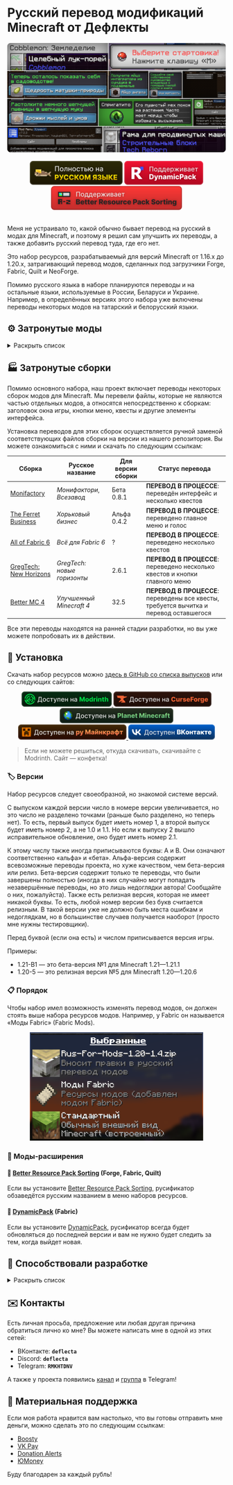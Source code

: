 # Русский перевод модификаций Minecraft от Дефлекты

<div align="center">
    <img title="В будущем заменю эту картинку" src="Ассеты/preview2.png">
    <br>
    <br>
    <img title="Никак не связано с «Фаргус Мультимедия». Это просто добрая отсылка. Я работаю над переводами один с 2020 года, лишь изредка получая помощь от народа (хотелось бы, конечно, больше вклада от Интернета, но имеем, что имеем)." src="Ассеты/fargus_cozy_vector.svg" height="55">
    <a href="https://modrinth.com/mod/dynamicpack"><img title="Хороший мод, хороший разработчик ❤️" src="Ассеты/dynamicpack_cozy_vector.svg" height="55"></a>
    <a href="https://modrinth.com/mod/better-resource-pack-sorting"><img title="Очень удобный мод" src="Ассеты/brps_cozy_vector.svg" height="55"></a>
    <br>
    <br>
    <!--<a href="https://github.com/RushanM/Minecraft-Mods-Russian-Translation/wiki/%D0%9F%D0%BE%D0%BC%D0%BE%D1%89%D1%8C-%D1%81-%D0%BF%D0%B5%D1%80%D0%B5%D0%B2%D0%BE%D0%B4%D0%BE%D0%BC">
        <img height="38" src="Ассеты/translate.svg">
    </a>-->
</div>

Меня не устраивало то, какой обычно бывает перевод на русский в модах для Minecraft, и поэтому я решил сам улучшить их переводы, а также добавить русский перевод туда, где его нет.

Это набор ресурсов, разрабатываемый для версий Minecraft от 1.16.x до 1.20.x, затрагивающий перевод модов, сделанных под загрузчики Forge, Fabric, Quilt и NeoForge.

Помимо русского языка в наборе планируются переводы и на остальные языки, используемые в России, Беларуси и Украине. Например, в определённых версиях этого набора уже включены переводы некоторых модов на татарский и белорусский языки.

## ⚙️ Затронутые моды

<details>
<summary>Раскрыть список</summary>
<br>

* `1.7—1.21` — версии игры
* ⬛ — мода нет на эту версию
* 🟥 — полного перевода пока нет, но возможно есть частичный
* ✅ — перевод готов

| Мод | [1.7](https://docs.google.com/spreadsheets/d/1RvozWJU5MYusAiJiMfODWA1t-bj2jhIj0FZCY5UU28k/edit?usp=sharing) | [1.12](https://docs.google.com/spreadsheets/d/1RvozWJU5MYusAiJiMfODWA1t-bj2jhIj0FZCY5UU28k/edit?usp=sharing) | [1.16]( https://docs.google.com/spreadsheets/d/1RvozWJU5MYusAiJiMfODWA1t-bj2jhIj0FZCY5UU28k/edit?usp=sharing) | [1.17]( https://docs.google.com/spreadsheets/d/1RvozWJU5MYusAiJiMfODWA1t-bj2jhIj0FZCY5UU28k/edit?usp=sharing) | [1.18](/1.18/assets/README.md) | [1.19]( https://docs.google.com/spreadsheets/d/1RvozWJU5MYusAiJiMfODWA1t-bj2jhIj0FZCY5UU28k/edit?usp=sharing) | [1.20]( https://docs.google.com/spreadsheets/d/1RvozWJU5MYusAiJiMfODWA1t-bj2jhIj0FZCY5UU28k/edit?usp=sharing) | [1.21]( https://docs.google.com/spreadsheets/d/1RvozWJU5MYusAiJiMfODWA1t-bj2jhIj0FZCY5UU28k/edit?usp=sharing) |
| --- | --- | --- | --- | --- | --- | --- | --- | --- |
| [[ETF] Entity Texture Features](https://modrinth.com/mod/entitytexturefeatures) | ⬛ | ⬛ | 🟥 | 🟥 | 🟥 | 🟥 | 🟥 | 🟥 |
| [[TFB] Anthro Origins](https://modrinth.com/mod/tfb_anthro_origins) | ⬛ | ⬛ | 🟥 | 🟥 | 🟥 | 🟥 | ⬛ | ⬛ |
| [A Few More Plushies](https://modrinth.com/mod/afmp) | ⬛ | ⬛ | ⬛ | ⬛ | ⬛ | 🟥 | ✅ Рус. | ⬛ |
| [Absent by Design](https://modrinth.com/mod/absent-by-design) | ⬛ | 🟥 | 🟥 | 🟥 | 🟥 | 🟥 | ✅ Рус. | ⬛ |
| [Accessories](https://modrinth.com/mod/accessories) | 🟥 | 🟥 | 🟥 | 🟥 | 🟥 | 🟥 | 🟥 | ✅ Рус. |
| [Actually Useful Smithing Table](https://modrinth.com/mod/actually-useful-smithing-table) | 🟥 | 🟥 | ✅ Рус. | ✅ Рус. | ✅ Рус. | ✅ Рус. | 🟥 | 🟥 |
| [Additional Additions](https://modrinth.com/mod/addadd) | ⬛ | ⬛ | ⬛ | 🟥 | ✅ Рус.<br>✅ Тат. | ✅ Рус.<br>✅ Тат. | ✅ Рус. | 🟥 |
| [Adorn](https://modrinth.com/mod/adorn) | ⬛ | 🟥 | 🟥 | 🟥 | 🟥 | 🟥 | 🟥 | 🟥 |
| [Advancement Frames](https://modrinth.com/mod/advancement-frames) | 🟥 | 🟥 | ✅ Рус. | 🟥 | ✅ Рус. | ✅ Рус. | ✅ Рус. | 🟥 |
| [Adventure Backpack](https://www.curseforge.com/minecraft/mc-mods/adventure-backpack) | ✅ Рус. | 🟥 | 🟥 | 🟥 | 🟥 | 🟥 | 🟥 | 🟥 |
| [Aerlune RPG](https://www.curseforge.com/minecraft/mc-mods/aerlune-rpg) | 🟥 | 🟥 | 🟥 | 🟥 | 🟥 | 🟥 | 🟥 | 🟥 |
| [AgriCraft](https://modrinth.com/mod/agricraft) | 🟥 | 🟥 | 🟥 | 🟥 | 🟥 | 🟥 | 🟥 | 🟥 |
| [AIOT Botania](https://www.curseforge.com/minecraft/mc-mods/aiot-botania)| ⬛ | ✅ Рус. | ✅ Рус. | ⬛ | ✅ Рус. | ✅ Рус. | ✅ Рус. | ⬛ |
| [Alex's Caves Delight](https://modrinth.com/mod/alexs-caves-delight) | 🟥 | 🟥 | 🟥 | 🟥 | 🟥 | 🟥 | ✅ Рус. | 🟥 |
| [Alex's Caves](https://modrinth.com/mod/alexs-caves) | ⬛ | 🟥 | ⬛ | ⬛ | ⬛ | ⬛ | 🟥 | ⬛ |
| [Alex's Delight](https://www.curseforge.com/minecraft/mc-mods/alexs-delight) | 🟥 | 🟥 | ✅ Рус. | 🟥 | ✅ Рус. | ✅ Рус. | ✅ Рус. | 🟥 |
| [Alex's Delights](https://www.curseforge.com/minecraft/mc-mods/alexs-delights) | 🟥 | 🟥 | ✅ Рус. | ✅ Рус. | ✅ Рус. | 🟥 | 🟥 | 🟥 |
| [Alex's Mobs](https://modrinth.com/mod/alexs-mobs) | ⬛ | 🟥 | 🟥 | 🟥 | 🟥 | 🟥 | 🟥 | ⬛ |
| [All the Fan Made Discs](https://modrinth.com/mod/all-the-fan-made-discs) | ⬛ | 🟥 | ⬛ | 🟥 | 🟥 | 🟥 | ✅ Рус. | ⬛ |
| [All the Ores](https://www.curseforge.com/minecraft/mc-mods/ato) | ⬛ | ⬛ | 🟥 | 🟥 | 🟥 | 🟥 | 🟥 | ✅ Рус. |
| [Ancient Warfare 2](https://www.curseforge.com/minecraft/mc-mods/ancient-warfare-2) | 🟥 | 🟥 | 🟥 | 🟥 | 🟥 | 🟥 | 🟥 | 🟥 |
| [Ancient Warfare Legacy](https://www.curseforge.com/minecraft/mc-mods/ancient-warfare-legacy) | 🟥 | 🟥 | ✅ Рус. | 🟥 | 🟥 | 🟥 | 🟥 | 🟥 |
| [Animatica](https://modrinth.com/mod/animatica) | ⬛ | 🟥 | ⬛ | 🟥 | 🟥 | 🟥 | ✅ Рус. | 🟥 |
| [AnimaticaReforged](https://modrinth.com/mod/animaticareforged) | ⬛ | 🟥 | 🟥 | ⬛ | 🟥 | 🟥 | 🟥 | ⬛ |
| [AppleSkin](https://modrinth.com/mod/appleskin) | ⬛ | 🟥 | ✅ Рус.<br>✅ Бел. | ✅ Рус.<br>✅ Бел. | ✅ Рус.<br>✅ Бел. | ✅ Рус.<br>✅ Бел. | ✅ Рус.<br>✅ Бел. | 🟥 |
| [Applied Energistics 2 Wireless Terminals](https://modrinth.com/mod/applied-energistics-2-wireless-terminals) | 🟥 | 🟥 | 🟥 | 🟥 | 🟥 | 🟥 | 🟥 | ✅ Рус. |
| [Applied Energistics 2](https://modrinth.com/mod/ae2) | 🟥 | 🟥 | 🟥 | ✅ Рус. | 🟥 | 🟥 | 🟥 | 🟥 |
| [Applied Mekanistics](https://www.curseforge.com/minecraft/mc-mods/applied-mekanistics) | ⬛ | ⬛ | ⬛ | ⬛ | 🟥 | 🟥 | 🟥 | 🟥 |
| [Aqua Creepers!](https://www.curseforge.com/minecraft/mc-mods/aqua-creepers) | ✅ Рус. | ✅ Рус. | ⬛ | ⬛ | ✅ Рус. | ⬛ | ✅ Рус. | ⬛ |
| [ArmorStatusHUD](https://www.curseforge.com/minecraft/mc-mods/armorstatushud) | ✅ Рус. | 🟥 | ⬛ | ⬛ | ⬛ | ⬛ | ⬛ | ⬛ |
| [Aroma1997Core](https://www.curseforge.com/minecraft/mc-mods/aroma1997core) | ✅ Рус. | ✅ Рус. | 🟥 | 🟥 | 🟥 | 🟥 | 🟥 | 🟥 |
| [AromaBackup](https://www.curseforge.com/minecraft/mc-mods/aromabackup) | ✅ Рус. | 🟥 | 🟥 | 🟥 | 🟥 | 🟥 | 🟥 | 🟥 |
| [Ars Nouveau](https://modrinth.com/mod/ars-nouveau) | ⬛ | 🟥 | ⬛ | ⬛ | 🟥 | 🟥 | 🟥 | ⬛ |
| [Artifacts](https://modrinth.com/mod/artifacts) | ⬛ | 🟥 | ⬛ | ⬛ | ⬛ | 🟥 | 🟥 | ⬛ |
| [Auto Workstations](https://modrinth.com/mod/auto-workstations) | ⬛ | 🟥 | ⬛ | ⬛ | 🟥 | 🟥 | 🟥 | 🟥 |
| [Automatic Tool Swap](https://www.curseforge.com/minecraft/mc-mods/automatic-tool-swap) | ⬛ | 🟥 | 🟥 | ✅ Рус. | 🟥 | 🟥 | 🟥 | 🟥 |
| [Back Up Beds](https://modrinth.com/mod/back-up-beds) | ⬛ | 🟥 | ⬛ | ⬛ | ⬛ | ⬛ | ✅ Рус. | ⬛
| [Backported Wolves](https://modrinth.com/mod/backported-wolves) | ⬛ | 🟥 | ⬛ | ⬛ | 🟥 | 🟥 | 🟥 | ⬛
| [Bad Wither No Cookie - Reloaded](https://modrinth.com/mod/bad-wither-no-cookie) | ⬛ | 🟥 | 🟥 | 🟥 | 🟥 | 🟥 | ✅ Рус. | ⬛
| [Bartering Station](https://modrinth.com/mod/bartering-station) | 🟥 | 🟥 | 🟥 | 🟥 | 🟥 | ✅ Рус. | ✅ Рус. | ✅ Рус. |
| [Baubles 2](https://modrinth.com/mod/baubles-2) | ⬛ | 🟥 | ⬛ | ⬛ | ⬛ | ⬛ | ⬛ | ✅ Рус. |
| [Better Biome Blend](https://modrinth.com/mod/better-biome-blend) | ⬛ | 🟥 | 🟥 | ✅ Рус. | 🟥 | 🟥 | ⬛ | ⬛
| [Better Dungeons](https://www.curseforge.com/minecraft/mc-mods/better-dungeons) | 🟥 | ⬛ | ⬛ | ⬛ | ⬛ | ⬛ | ⬛ | ⬛ |
| [Better Loading Screen GTNH](https://github.com/GTNewHorizons/BetterLoadingScreen) | ✅ Рус. | 🟥 | 🟥 | 🟥 | 🟥 | 🟥 | 🟥 | 🟥 |
| [Better Mods Button](https://www.curseforge.com/minecraft/mc-mods/better-mods-button) | ⬛ | 🟥 | 🟥 | ✅ Рус. | 🟥 | 🟥 | 🟥 | 🟥
| [BetterEnd](https://modrinth.com/mod/betterend) | ⬛ | ⬛ | ⬛ | ⬛ | ⬛ | 🟥 | 🟥 | 🟥 |
| [Bocchium](https://www.curseforge.com/minecraft/mc-mods/bocchium) | ⬛ | 🟥 | 🟥 | ⬛ | 🟥 | 🟥 | ✅ Рус. | ⬛ |
| [Bookshelf](https://modrinth.com/mod/bookshelf-lib) | 🟥 | 🟥 | ✅ Рус. | 🟥 | 🟥 | 🟥 | 🟥 | ⬛ |
| [Botania](https://modrinth.com/mod/botania) | 🟥 | 🟥 | 🟥 | 🟥 | ⬛ | 🟥 | 🟥 | ⬛ |
| [Burnt](https://modrinth.com/mod/burnt) | ⬛ | 🟥 | ⬛ | ⬛ | ⬛ | ⬛ | ✅ Рус. | ⬛ |
| [Canvas Renderer](https://modrinth.com/mod/canvas) | 🟥 | 🟥 | ⬛ | ⬛ | 🟥 | 🟥 | 🟥 | ⬛ |
| [Catalogue](https://www.curseforge.com/minecraft/mc-mods/catalogue) | ⬛ | 🟥 | ✅ Рус. | ✅ Рус. | 🟥 | 🟥 | 🟥 | 🟥
| [Cave Dweller Evolved](https://modrinth.com/mod/cave-dweller-evolved) | ⬛ | 🟥 | ⬛ | ⬛ | 🟥 | ✅ Рус. | ✅ Рус. | ⬛ |
| [Cave Dweller Fabric](https://modrinth.com/mod/cave-dweller-fabric) | ⬛ | 🟥 | ⬛ | ⬛ | ⬛ | ✅ Рус. | ✅ Рус. | ⬛
| [CC: Tweaked](https://modrinth.com/mod/cc-tweaked) | ⬛ | 🟥 | 🟥 | 🟥 | 🟥 | 🟥 | 🟥 | 🟥 |
| [Chat Heads](https://modrinth.com/mod/chat-heads) | ⬛ | 🟥 | ✅ Рус.<br>✅ Бел.<br>✅ Тат. | 🟥 | 🟥 | 🟥 | ✅ Рус. | 🟥 |
| [Chrysalis](https://modrinth.com/mod/chrysalis) | ⬛ | 🟥 | ⬛ | ⬛ | ⬛ | 🟥 | 🟥 | ⬛ |
| [Classic Steam Dynamo](https://www.curseforge.com/minecraft/mc-mods/steam-dynamo) | ⬛ | 🟥 | ⬛ | ⬛ | ⬛ | ⬛ | ✅ Рус. | ⬛ |
| [Clear Despawn](https://modrinth.com/mod/cleardespawn) | ⬛ | 🟥 | 🟥 | 🟥 | 🟥 | 🟥 | ✅ Рус. | ⬛ |
| [Cloth Config API](https://modrinth.com/mod/cloth-config) | 🟥 | 🟥 | 🟥 | ✅ Рус. | 🟥 | 🟥 | 🟥 | ✅ Рус. |
| [Cobblemon](https://modrinth.com/mod/cobblemon) | ⬛ | ⬛ | ⬛ | ⬛ | ⬛ | ⬛ | 🟥 | ⬛ |
| [Combat Maids](https://modrinth.com/mod/combat-maids) | 🟥 | 🟥 | 🟥 | 🟥 | 🟥 | 🟥 | 🟥 | 🟥 |
| [ComputerCraft](https://modrinth.com/mod/computercraft)  | 🟥 | 🟥 | ⬛ | ⬛ | ⬛ | ⬛ | ⬛ | ⬛ |
| [Concrete Extras](https://modrinth.com/mod/concrete-extras) | ⬛ | ⬛ | ⬛ | ⬛ | ⬛ | ⬛ | 🟥 | 🟥 |
| [Configured](https://www.curseforge.com/minecraft/mc-mods/configured) | 🟥 | 🟥 | 🟥 | 🟥 | ✅ Рус. | 🟥 | 🟥 | 🟥 |
| [Continuity](https://modrinth.com/mod/continuity) | 🟥 | 🟥 | 🟥 | 🟥 | 🟥 | 🟥 | 🟥 | 🟥
| [Controlify](https://modrinth.com/mod/controlify) | ⬛ | ⬛ | ⬛ | ⬛ | ⬛ | 🟥 | 🟥 | 🟥 |
| [Controlling](https://modrinth.com/mod/controlling) | 🟥 | 🟥 | 🟥 | 🟥 | 🟥 | 🟥 | ✅ Рус. | 🟥 |
| [Cosmetic Armor Reworked](https://www.curseforge.com/minecraft/mc-mods/cosmetic-armor-reworked) | 🟥 | 🟥 | 🟥 | 🟥 | ✅ Рус. | 🟥 | 🟥 | 🟥 |
| [Cosmetic Armor](https://modrinth.com/mod/cosmetic-armor) | 🟥 | 🟥 | 🟥 | 🟥 | 🟥 | 🟥 | 🟥 | ✅ Рус. |
| [CraftPresence](https://modrinth.com/mod/craftpresence) | 🟥 | 🟥 | 🟥 | 🟥 | 🟥 | 🟥 | 🟥 | 🟥 |
| [CreRaces](https://modrinth.com/mod/creraces) | 🟥 | 🟥 | 🟥 | 🟥 | 🟥 | 🟥 | 🟥 | 🟥 |
| [Curios API](https://modrinth.com/mod/curios) | 🟥 | 🟥 | 🟥 | 🟥 | 🟥 | 🟥 | 🟥 | 🟥 |
| [Dark Mode Everywhere](https://modrinth.com/mod/dark-mode-everywhere) | 🟥 | 🟥 | 🟥 | 🟥 | 🟥 | 🟥 | 🟥 | ✅ Рус.<br>✅ Бел. |
| [Decocraft](https://modrinth.com/mod/decocraft) | 🟥 | 🟥 | 🟥 | 🟥 | 🟥 | 🟥 | 🟥 | 🟥
| [Delightful Creators](https://www.curseforge.com/minecraft/mc-mods/delightful-creators-fabric) | 🟥 | 🟥 | 🟥 | 🟥 | 🟥 | 🟥 | 🟥 | 🟥 |
| [Ding](https://modrinth.com/mod/ding) | 🟥 | 🟥 | 🟥 | 🟥 | 🟥 | 🟥 | 🟥 | ✅ Рус. |
| [Domestication Innovation](https://www.curseforge.com/minecraft/mc-mods/domestication-innovation) | 🟥 | 🟥 | 🟥 | 🟥 | 🟥 | ✅ Рус. | 🟥 | 🟥 |
| [Duckling](https://modrinth.com/mod/duckling) | ⬛ | ⬛ | ⬛ | ⬛ | ✅ Рус. | ✅ Рус. | ✅ Рус. | ✅ Рус. |
| [Dynamic Crosshair](https://modrinth.com/mod/dynamiccrosshair) | 🟥 | 🟥 | 🟥 | 🟥 | 🟥 | 🟥 | 🟥 | 🟥 |
| [Dynamic FPS](https://modrinth.com/mod/dynamic-fps) | 🟥 | 🟥 | 🟥 | 🟥 | 🟥 | 🟥 | ✅ Рус. | ✅ Рус. |
| [e4mc](https://modrinth.com/mod/e4mc) | 🟥 | 🟥 | 🟥 | 🟥 | ✅ Рус.<br>✅ Укр. | ✅ Рус.<br>✅ Укр. | ✅ Рус.<br>✅ Укр. | ✅ Рус.<br>✅ Укр. |
| [Embeddium++](https://modrinth.com/mod/embeddiumplus) | 🟥 | 🟥 | 🟥 | 🟥 | 🟥 | 🟥 | 🟥 | 🟥
| [EmbeddiumUI](https://modrinth.com/mod/embyui) | 🟥 | 🟥 | 🟥 | 🟥 | 🟥 | 🟥 | ✅ Рус. | 🟥 |
| [EMI](https://modrinth.com/mod/emi) | 🟥 | 🟥 | 🟥 | 🟥 | 🟥 | 🟥 | 🟥 | 🟥
| [Enchantment Descriptions](https://www.curseforge.com/minecraft/mc-mods/enchantment-descriptions) | 🟥 | 🟥 | 🟥 | 🟥 | ✅ Рус. | 🟥 | 🟥 | 🟥 |
| [Endless Music](https://modrinth.com/mod/endless-music) | 🟥 | 🟥 | 🟥 | 🟥 | 🟥 | 🟥 | 🟥 | ✅ Рус. |
| [Enhanced Attack Indicator](https://modrinth.com/mod/enhanced-attack-indicator) | 🟥 | 🟥 | 🟥 | 🟥 | 🟥 | 🟥 | 🟥 | ✅ Рус. |
| [Enigmatic Legacy](https://modrinth.com/mod/enigmatic-legacy) | 🟥 | 🟥 | 🟥 | 🟥 | 🟥 | 🟥 | 🟥 | 🟥 |
| [Entity Culling](https://modrinth.com/mod/entityculling) | 🟥 | 🟥 | 🟥 | 🟥 | 🟥 | 🟥 | 🟥 | ✅ Рус. |
| [Fabric Convention Tags](https://github.com/FabricMC/fabric) | 🟥 | 🟥 | 🟥 | 🟥 | 🟥 | 🟥 | 🟥 | 🟥 |
| [Fabric Registry Sync](https://github.com/FabricMC/fabric) | 🟥 | 🟥 | 🟥 | 🟥 | 🟥 | 🟥 | 🟥 | ✅ Рус. |
| [Fabric Resource Loader](https://github.com/FabricMC/fabric) | 🟥 | 🟥 | 🟥 | 🟥 | 🟥 | 🟥 | 🟥 | ✅ Рус. |
| [Fabric](https://github.com/FabricMC/fabric) | 🟥 | 🟥 | ✅ Рус. | ✅ Рус. | ✅ Рус. | ✅ Рус. | ✅ Рус. | ✅ Рус. |
| [FabricSkyBoxes Interop](https://modrinth.com/mod/fabricskyboxes-interop) | 🟥 | 🟥 | 🟥 | 🟥 | 🟥 | 🟥 | 🟥 | ✅ Рус. |
| [FabricSkyBoxes](https://modrinth.com/mod/fabricskyboxes) | 🟥 | 🟥 | 🟥 | 🟥 | 🟥 | 🟥 | 🟥 | ✅ Рус.<br>✅ Тат. |
| [FastWorkbench](https://www.curseforge.com/minecraft/mc-mods/fastworkbench) | 🟥 | 🟥 | 🟥 | 🟥 | 🟥 | 🟥 | 🟥 | 🟥 |
| [Fish's Undead Rising](https://www.curseforge.com/minecraft/mc-mods/fishs-undead-rising) | ⬛ | 🟥 | 🟥 | ⬛ | ⬛ | ⬛ | ⬛ | ⬛
| [FTB Library](https://www.curseforge.com/minecraft/mc-mods/ftb-library-forge) | 🟥 | 🟥 | 🟥 | 🟥 | 🟥 | 🟥 | 🟥 | ✅ Рус. |
| [FTB Quests](https://www.curseforge.com/minecraft/mc-mods/ftb-quests-forge) | 🟥 | 🟥 | 🟥 | 🟥 | 🟥 | 🟥 | 🟥 | 🟥
| [Full Brightness Toggle](https://modrinth.com/mod/full-brightness-toggle) | 🟥 | 🟥 | 🟥 | 🟥 | 🟥 | 🟥 | 🟥 | ✅ Рус. |
| [Functional Thermal Drawers](https://www.curseforge.com/minecraft/mc-mods/functional-thermal-drawers) | 🟥 | 🟥 | 🟥 | 🟥 | 🟥 | 🟥 | 🟥 | ✅ Рус. |
| [FurBandits](https://www.curseforge.com/minecraft/mc-mods/furbandits) | 🟥 | 🟥 | 🟥 | 🟥 | 🟥 | 🟥 | 🟥 | 🟥 |
| [Geckolib](https://modrinth.com/mod/geckolib) | 🟥 | 🟥 | 🟥 | 🟥 | 🟥 | 🟥 | 🟥 | 🟥 |
| [Greate (дополнение к GregTechCEu Modern)](https://modrinth.com/mod/greate) | 🟥 | 🟥 | 🟥 | 🟥 | 🟥 | 🟥 | 🟥 | 🟥
| [Gregicality Rocketry](https://modrinth.com/mod/gcyr) | 🟥 | 🟥 | 🟥 | 🟥 | 🟥 | 🟥 | 🟥 | 🟥
| [Gregified Integrations](https://modrinth.com/mod/gregified-integrations) | 🟥 | 🟥 | 🟥 | 🟥 | 🟥 | 🟥 | 🟥 | 🟥
| [GregTechCEu Modern](https://modrinth.com/mod/gregtechceu-modern) | 🟥 | 🟥 | 🟥 | 🟥 | 🟥 | 🟥 | 🟥 | 🟥
| [Guardians Galore](https://modrinth.com/mod/guardians-galore-fabric) | 🟥 | 🟥 | 🟥 | 🟥 | 🟥 | 🟥 | 🟥 | ✅ Рус. |
| [Happy Pride Moth!](https://modrinth.com/mod/pride-moths) | 🟥 | 🟥 | 🟥 | 🟥 | 🟥 | 🟥 | 🟥 | ✅ Рус. |
| [Hephaestus (Tinkers' Construct)](https://modrinth.com/mod/hephaestus) | 🟥 | 🟥 | 🟥 | 🟥 | 🟥 | 🟥 | 🟥 | 🟥
| [Hex Casting](https://modrinth.com/mod/hex-casting) | 🟥 | 🟥 | 🟥 | 🟥 | 🟥 | 🟥 | 🟥 | 🟥
| [Hey Wiki](https://modrinth.com/mod/hey-wiki) | 🟥 | 🟥 | 🟥 | 🟥 | 🟥 | 🟥 | 🟥 | 🟥
| [Ice and Fire](https://modrinth.com/mod/ice-and-fire-dragons) | 🟥 | 🟥 | 🟥 | 🟥 | 🟥 | 🟥 | 🟥 | 🟥
| [Iceopolis](https://www.curseforge.com/minecraft/mc-mods/iceopolis) | 🟥 | 🟥 | 🟥 | ⬛ | ⬛ | ⬛ | ✅ Рус. | ⬛ |
| [Idwtialsimmoedm](https://modrinth.com/mod/idwtialsimmoedm) | 🟥 | 🟥 | 🟥 | 🟥 | 🟥 | ✅ Рус. | 🟥 | ✅ Рус. |
| [Immersive Petroleum](https://www.curseforge.com/minecraft/mc-mods/immersive-petroleum) | 🟥 | 🟥 | 🟥 | 🟥 | ⬛ | 🟥 | 🟥 | ⬛ |
| [Industrial Craft](https://www.curseforge.com/minecraft/mc-mods/industrial-craft) | 🟥 | 🟥 | ⬛ | ⬛ | ⬛ | ⬛ | ⬛ | ⬛
| [InWitched](https://modrinth.com/mod/inwitched) | 🟥 | 🟥 | 🟥 | 🟥 | 🟥 | 🟥 | 🟥 | 🟥 |
| [Iris Shaders](https://modrinth.com/mod/iris) | 🟥 | 🟥 | 🟥 | 🟥 | 🟥 | 🟥 | 🟥 | ✅ Рус. |
| [Iron's Spells 'n Spellbooks](https://modrinth.com/mod/irons-spells-n-spellbooks) | 🟥 | 🟥 | 🟥 | 🟥 | 🟥 | 🟥 | 🟥 | 🟥
| [Jade](https://modrinth.com/mod/jade) | 🟥 | 🟥 | 🟥 | 🟥 | 🟥 | 🟥 | 🟥 | 🟥 |
| [JAOPCAGT (дополнение к GregTechCEu Modern)](https://modrinth.com/mod/jaopcagt) | 🟥 | 🟥 | 🟥 | 🟥 | 🟥 | 🟥 | 🟥 | 🟥
| [Just Enough Advancements](https://www.curseforge.com/minecraft/mc-mods/jea) | 🟥 | 🟥 | 🟥 | 🟥 | 🟥 | 🟥 | 🟥 | 🟥 |
| [Just Enough Items](https://modrinth.com/mod/jei) | 🟥 | 🟥 | 🟥 | 🟥 | 🟥 | 🟥 | 🟥 | 🟥 |
| [Just Enough Resources](https://modrinth.com/mod/just-enough-resources-jer) | 🟥 | 🟥 | 🟥 | 🟥 | 🟥 | 🟥 | 🟥 | 🟥 |
| [Kawaii Dishes](https://modrinth.com/mod/kawaii-dishes) | 🟥 | 🟥 | 🟥 | 🟥 | 🟥 | 🟥 | 🟥 | 🟥 |
| [Kit Tunes](https://modrinth.com/mod/kit-tunes) | 🟥 | 🟥 | 🟥 | 🟥 | 🟥 | 🟥 | 🟥 | 🟥 |
| [LambDynamicLights](https://modrinth.com/mod/lambdynamiclights) | 🟥 | 🟥 | 🟥 | 🟥 | 🟥 | 🟥 | 🟥 | 🟥 |
| [Language Reload](https://modrinth.com/mod/language-reload) | 🟥 | 🟥 | 🟥 | 🟥 | 🟥 | 🟥 | 🟥 | 🟥 |
| [Legacy4J](https://modrinth.com/mod/legacy4j) | 🟥 | 🟥 | 🟥 | 🟥 | 🟥 | 🟥 | 🟥 | 🟥 |
| [LibJF](https://modrinth.com/mod/libjf) | 🟥 | 🟥 | 🟥 | 🟥 | 🟥 | 🟥 | 🟥 | ✅ Рус. |
| [Litematica](https://litematica.org) | 🟥 | 🟥 | 🟥 | 🟥 | 🟥 | 🟥 | ✅ Рус. | 🟥 |
| [Look](https://modrinth.com/mod/look) | 🟥 | 🟥 | 🟥 | 🟥 | 🟥 | 🟥 | 🟥 | ✅ Рус. |
| [Lootr](https://modrinth.com/mod/lootr) | 🟥 | 🟥 | 🟥 | 🟥 | 🟥 | 🟥 | 🟥 | 🟥
| [Loqui](https://loqui.imb11.dev) | 🟥 | 🟥 | 🟥 | ⬛ | ⬛ | ⬛ | ✅ Рус. | ✅ Рус. |
| [Lucky Block](https://www.curseforge.com/minecraft/mc-mods/lucky-block) | 🟥 | 🟥 | 🟥 | 🟥 | 🟥 | ✅ Рус.<br>✅ Тат. | 🟥 | 🟥 |
| [Luna](https://modrinth.com/mod/luna) | 🟥 | 🟥 | 🟥 | 🟥 | 🟥 | 🟥 | 🟥 | 🟥 |
| [Lycanthropy](https://modrinth.com/mod/lycanthropy) | 🟥 | 🟥 | 🟥 | 🟥 | 🟥 | 🟥 | 🟥 | ✅ Рус. |
| [Macaw's Bridges](https://modrinth.com/mod/macaws-bridges) | 🟥 | 🟥 | ✅ Рус. | ✅ Рус. | ✅ Рус. | ✅ Рус. | ✅ Рус. | ✅ Рус. |
| [Macaw's Doors](https://modrinth.com/mod/macaws-doors) | 🟥 | 🟥 | ✅ Рус. | ✅ Рус. | ✅ Рус. | ✅ Рус. | ✅ Рус. | ✅ Рус. |
| [Macaw's Fences and Walls](https://modrinth.com/mod/macaws-fences-and-walls) | 🟥 | 🟥 | ✅ Рус. | ✅ Рус. | ✅ Рус. | ✅ Рус. | ✅ Рус. | ✅ Рус. |
| [Macaw's Furniture](https://modrinth.com/mod/macaws-furniture) | 🟥 | 🟥 | 🟥 | 🟥 | 🟥 | 🟥 | 🟥 | 🟥
| [Macaw's Holidays](https://modrinth.com/mod/macaws-holidays) | 🟥 | 🟥 | 🟥 | 🟥 | 🟥 | 🟥 | 🟥 | 🟥
| [Macaw's Lights and Lamps](https://modrinth.com/mod/macaws-lights-and-lamps) | 🟥 | 🟥 | 🟥 | 🟥 | 🟥 | 🟥 | 🟥 | 🟥
| [Macaw's Paintings](https://modrinth.com/mod/macaws-paintings) | 🟥 | 🟥 | 🟥 | 🟥 | 🟥 | 🟥 | 🟥 | 🟥
| [Macaw's Paths and Pavings](https://modrinth.com/mod/macaws-paths-and-pavings) | 🟥 | 🟥 | 🟥 | 🟥 | 🟥 | 🟥 | 🟥 | 🟥
| [Macaw's Roofs](https://modrinth.com/mod/macaws-roofs) | 🟥 | 🟥 | 🟥 | 🟥 | 🟥 | 🟥 | 🟥 | 🟥
| [Macaw's Trapdoors](https://modrinth.com/mod/macaws-trapdoors) | 🟥 | 🟥 | 🟥 | 🟥 | 🟥 | 🟥 | 🟥 | 🟥
| [Macaw's Windows](https://modrinth.com/mod/macaws-windows) | 🟥 | 🟥 | 🟥 | 🟥 | 🟥 | 🟥 | 🟥 | 🟥
| [Mahou Tsukai](https://modrinth.com/mod/mahou-tsukai) | 🟥 | 🟥 | 🟥 | 🟥 | 🟥 | 🟥 | 🟥 | 🟥
| [Make Bubbles Pop](https://modrinth.com/mod/make_bubbles_pop) | 🟥 | 🟥 | 🟥 | 🟥 | 🟥 | 🟥 | 🟥 | ✅ Рус. |
| [Mana and Artifice](https://modrinth.com/mod/mana-and-artifice) | 🟥 | 🟥 | 🟥 | 🟥 | 🟥 | 🟥 | 🟥 | 🟥 |
| [MarbleGate's Exotic Enchantment: Flowing Agony](https://modrinth.com/mod/flowing-agony) | 🟥 | 🟥 | 🟥 | 🟥 | 🟥 | 🟥 | 🟥 | 🟥 |
| [Mica](https://modrinth.com/mod/mica) | 🟥 | 🟥 | 🟥 | 🟥 | 🟥 | 🟥 | 🟥 | ✅ Рус. |
| [MidnightControls](https://modrinth.com/mod/midnightcontrols) | 🟥 | 🟥 | 🟥 | 🟥 | 🟥 | 🟥 | 🟥 | 🟥
| [MidnightLib](https://modrinth.com/mod/midnightlib) | 🟥 | 🟥 | 🟥 | 🟥 | 🟥 | 🟥 | 🟥 | 🟥
| [MineColonies for ComputerCraft](https://www.curseforge.com/minecraft/mc-mods/minecolonies-for-computercraft) | 🟥 | 🟥 | 🟥 | 🟥 | ✅ Рус. | ✅ Рус. | ✅ Рус. | ⬛ |
| [Minecraft Forge](https://files.minecraftforge.net/net/minecraftforge/forge) | 🟥 | 🟥 | 🟥 | 🟥 | 🟥 | 🟥 | ✅ Рус. | 🟥 |
| [Mod Menu](https://modrinth.com/mod/modmenu) | 🟥 | 🟥 | 🟥 | 🟥 | ✅ Рус. | ✅ Рус. | ✅ Рус. | ✅ Рус. |
| [ModernFix](https://modrinth.com/mod/modernfix) | 🟥 | 🟥 | 🟥 | 🟥 | 🟥 | 🟥 | 🟥 | 🟥
| [Monazite (дополнение к GregTechCEu Modern)](https://modrinth.com/mod/monazite) | 🟥 | 🟥 | 🟥 | 🟥 | 🟥 | 🟥 | 🟥 | 🟥 |
| [More Music Discs](https://modrinth.com/mod/more-music-discs) | 🟥 | 🟥 | 🟥 | 🟥 | 🟥 | 🟥 | 🟥 | ✅ Рус. |
| [MrCrayfish's Furniture Mod (Legacy)](https://www.curseforge.com/minecraft/mc-mods/mrcrayfish-furniture-mod) | 🟥 | 🟥 | 🟥 | 🟥 | 🟥 | 🟥 | 🟥 | 🟥 |
| [MrCrayfish's Furniture Mod: Refurbished](https://www.curseforge.com/minecraft/mc-mods/refurbished-furniture) | ⬛ | ⬛ | ⬛ | ⬛ | ⬛ | ⬛ | 🟥 | ⬛ |
| [Nature's Aura](https://modrinth.com/mod/natures-aura) | 🟥 | 🟥 | 🟥 | 🟥 | 🟥 | 🟥 | 🟥 | 🟥
| [NEEPMeat](https://modrinth.com/mod/neepmeat) | 🟥 | 🟥 | 🟥 | 🟥 | 🟥 | 🟥 | 🟥 | 🟥 |
| [Neighborly](https://www.curseforge.com/minecraft/mc-mods/neighborly) | 🟥 | 🟥 | 🟥 | 🟥 | 🟥 | 🟥 | 🟥 | 🟥 |
| [NeoForge](https://neoforged.net) | 🟥 | 🟥 | 🟥 | 🟥 | 🟥 | 🟥 | 🟥 | 🟥 |
| [Nevermore!](https://modrinth.com/datapack/nevermore) | 🟥 | 🟥 | 🟥 | 🟥 | 🟥 | 🟥 | 🟥 | 🟥 |
| [ParCool!](https://modrinth.com/mod/parcool) | 🟥 | 🟥 | 🟥 | 🟥 | 🟥 | ✅ Рус. | 🟥 | 🟥 |
| [Patchouli](https://modrinth.com/mod/patchouli) | 🟥 | 🟥 | 🟥 | 🟥 | 🟥 | 🟥 | ✅ Рус. | 🟥 |
| [Pigsteel](https://modrinth.com/mod/pigsteel-fabric) | 🟥 | 🟥 | 🟥 | 🟥 | 🟥 | 🟥 | 🟥 | ✅ Рус. |
| [Pokeblocks](https://modrinth.com/mod/pokeblocks) | 🟥 | 🟥 | 🟥 | 🟥 | 🟥 | 🟥 | 🟥 | 🟥 |
| [Powah!](https://modrinth.com/mod/powah) | 🟥 | 🟥 | 🟥 | 🟥 | 🟥 | 🟥 | 🟥 | 🟥 |
| [Raised](https://modrinth.com/mod/raised) | 🟥 | 🟥 | 🟥 | 🟥 | 🟥 | 🟥 | 🟥 | 🟥 |
| [Rats](https://modrinth.com/mod/rats) | 🟥 | 🟥 | 🟥 | 🟥 | 🟥 | 🟥 | 🟥 | 🟥 |
| [Recrafted Creatures](https://www.curseforge.com/minecraft/mc-mods/recrafted-creatures)| 🟥 | 🟥 | 🟥 | 🟥 | 🟥 | 🟥 | 🟥 | 🟥 |
| [Red Pandas!](https://modrinth.com/mod/red-pandas-wueffi) | ⬛ | 🟥 | ⬛ | ⬛ | ⬛ | ⬛ | 🟥 | ⬛ |
| [Redstone Clock](https://www.curseforge.com/minecraft/mc-mods/redstone-clock) | 🟥 | 🟥 | 🟥 | 🟥 | 🟥 | 🟥 | 🟥 | ✅ Рус.
| [Reese's Sodium Options](https://modrinth.com/mod/reeses-sodium-options) | 🟥 | 🟥 | 🟥 | 🟥 | 🟥 | 🟥 | 🟥 | 🟥
| [Regions Unexplored](https://modrinth.com/mod/regions-unexplored) | 🟥 | 🟥 | 🟥 | 🟥 | 🟥 | 🟥 | 🟥 | 🟥 |
| [ReplayMod](https://modrinth.com/mod/replaymod) | 🟥 | 🟥 | 🟥 | 🟥 | 🟥 | 🟥 | 🟥 | 🟥 |
| [Respackopts](https://modrinth.com/mod/respackopts) | 🟥 | 🟥 | 🟥 | 🟥 | 🟥 | 🟥 | ✅ Рус. | 🟥 |
| [Ribbits](https://modrinth.com/mod/ribbits) | ⬛ | ⬛ | ⬛ | ⬛ | ⬛ | ⬛ | ✅ Рус. | ⬛ |
| [Right Proper Lighting Engine](https://modrinth.com/mod/rple) | 🟥 | 🟥 | ⬛ | ⬛ | ⬛ | ⬛ | ⬛ | ⬛ |
| [Rotten Creatures](https://modrinth.com/mod/rottencreatures) | 🟥 | 🟥 | 🟥 | 🟥 | 🟥 | ✅ Рус. | ✅ Рус. | 🟥
| [Roughly Enough Items](https://modrinth.com/mod/rei) | 🟥 | 🟥 | 🟥 | 🟥 | 🟥 | 🟥 | 🟥 | 🟥
| [Ryoamium](https://modrinth.com/mod/ryoamium) | 🟥 | 🟥 | 🟥 | 🟥 | 🟥 | 🟥 | ✅ Рус. | 🟥
| [Sawmill](https://modrinth.com/mod/universal-sawmill) | 🟥 | 🟥 | 🟥 | 🟥 | 🟥 | ✅ Рус. | ✅ Рус. | ✅ Рус. |
| [SCP Lockdown Extras](https://www.curseforge.com/minecraft/mc-mods/scp-lockdown-extras) | ⬛ | ✅ Рус. | ⬛ | ⬛ | ⬛ | ⬛ | ⬛ | ⬛ |
| [SecurityCraft](https://modrinth.com/mod/security-craft) | 🟥 | 🟥 | 🟥 | 🟥 | 🟥 | 🟥 | 🟥 | 🟥 |
| [Serene Seasons Fix](https://www.curseforge.com/minecraft/mc-mods/serene-seasons-fix) | ⬛ | ⬛ | ✅ Рус. | ✅ Рус. | ✅ Рус. | ✅ Рус. | ✅ Рус. | ⬛ |
| [Serene Seasons](https://modrinth.com/mod/serene-seasons) | 🟥 | 🟥 | 🟥 | 🟥 | 🟥 | 🟥 | 🟥 | 🟥 |
| [Showcase Item](https://modrinth.com/mod/showcase-item) | 🟥 | 🟥 | 🟥 | 🟥 | 🟥 | 🟥 | 🟥 | ✅ Рус. |
| [Simple Corinthium](https://www.curseforge.com/minecraft/mc-mods/simple-corinthium) | 🟥 | 🟥 | 🟥 | 🟥 | 🟥 | ✅ Рус. | ✅ Рус. | 🟥 |
| [Simple Weapons for Better Combat](https://www.curseforge.com/minecraft/mc-mods/simple-weapons-for-better-combat) | 🟥 | 🟥 | 🟥 | 🟥 | 🟥 | ✅ Рус. | ✅ Рус. | 🟥 |
| [SimplyStatus](https://modrinth.com/mod/simplystatus) | 🟥 | 🟥 | 🟥 | 🟥 | 🟥 | 🟥 | ✅ Рус. | 🟥 |
| [Smooth Boot (Fabric)](https://modrinth.com/mod/smoothboot-fabric) | 🟥 | 🟥 | 🟥 | 🟥 | 🟥 | ✅ Рус. | 🟥 | 🟥 |
| [Smooth Boot (Reloaded)](https://modrinth.com/mod/smooth-boot-reloaded) | 🟥 | 🟥 | 🟥 | 🟥 | 🟥 | ✅ Рус. | 🟥 | 🟥 |
| [Snad](https://www.curseforge.com/minecraft/mc-mods/snad) | 🟥 | 🟥 | 🟥 | 🟥 | 🟥 | 🟥 | ✅ Рус. | 🟥 |
| [Sodium Extra](https://modrinth.com/mod/sodium-extra) | 🟥 | 🟥 | 🟥 | 🟥 | 🟥 | 🟥 | 🟥 | 🟥 |
| [Sodium](https://modrinth.com/mod/sodium) | 🟥 | 🟥 | 🟥 | 🟥 | 🟥 | ✅ Рус. | ✅ Рус. | ✅ Рус. |
| [Sound Physics Remastered](https://modrinth.com/mod/sound-physics-remastered) | 🟥 | 🟥 | 🟥 | 🟥 | 🟥 | 🟥 | 🟥 | 🟥 |
| [SpaceworldMons [Cobblemon]](https://modrinth.com/datapack/spaceworldmons-cobblemon) | ⬛ | 🟥 | ⬛ | ⬛ | ⬛ | ⬛ | ✅ Рус. | ⬛ |
| [Spawners+](https://modrinth.com/mod/spawners_plus) | 🟥 | 🟥 | 🟥 | 🟥 | 🟥 | 🟥 | ✅ Рус. | 🟥 |
| [StaffDerpsMod](https://modrinth.com/mod/staffderpsmod) | ⬛ | 🟥 | ⬛ | 🟥 | 🟥 | 🟥 | 🟥 | ⬛ |
| [Subnautica Flow](https://modrinth.com/mod/subnautica-flow) | 🟥 | 🟥 | 🟥 | 🟥 | 🟥 | 🟥 | 🟥 | 🟥 |
| [Sulfur Based Weapon Development](https://modrinth.com/mod/sbwd) | 🟥 | 🟥 | 🟥 | ⬛ | ⬛ | ⬛ | ✅ Рус. | ⬛ |
| [Tails](https://www.curseforge.com/minecraft/mc-mods/tails) | ✅ Рус. | 🟥 | 🟥 | 🟥 | 🟥 | 🟥 | 🟥 | 🟥 |
| [Tech Reborn](https://www.curseforge.com/minecraft/mc-mods/techreborn) | 🟥 | 🟥 | 🟥 | 🟥 | 🟥 | 🟥 | 🟥 | 🟥 |
| [Text Placeholder API](https://modrinth.com/mod/placeholder-api) | 🟥 | 🟥 | 🟥 | 🟥 | 🟥 | 🟥 | 🟥 | ✅ Рус. |
| [The Aether II](https://modrinth.com/mod/aether-ii) | ✅ Рус. | 🟥 | 🟥 | 🟥 | 🟥 | 🟥 | 🟥 | 🟥 |
| [The Aether](https://modrinth.com/mod/aether) | 🟥 | 🟥 | 🟥 | 🟥 | 🟥 | 🟥 | 🟥 | 🟥 |
| [The Dark Dweller](https://modrinth.com/mod/the-dark-dweller) | 🟥 | 🟥 | 🟥 | 🟥 | 🟥 | ✅ Рус. | 🟥 | 🟥 |
| [The Essentials mod](https://modrinth.com/mod/the-essentials-mod)| 🟥 | 🟥 | 🟥 | 🟥 | 🟥 | 🟥 | 🟥 | 🟥 |
| [The Fellow Furries Mod](https://modrinth.com/mod/fellowfurriesmod) | 🟥 | 🟥 | 🟥 | 🟥 | 🟥 | 🟥 | ✅ Рус. | 🟥 |
| [The Twilight Forest](https://www.curseforge.com/minecraft/mc-mods/the-twilight-forest) | 🟥 | 🟥 | 🟥 | 🟥 | 🟥 | ✅ Рус. | ✅ Рус. | 🟥 |
| [Thermal Systeams: Monifactory Edition](https://github.com/ThePansmith/Monifactory/blob/main/mods/systeams-1.20.1-1.7.1.jar) | 🟥 | 🟥 | 🟥 | 🟥 | 🟥 | 🟥 | ✅ Рус. | 🟥 |
| [Thigh highs etc.](https://modrinth.com/mod/thigh-highs-etc) | 🟥 | 🟥 | 🟥 | 🟥 | 🟥 | 🟥 | ✅ Рус. | 🟥 |
| [Tinkers' Construct](https://modrinth.com/mod/tinkers-construct) | 🟥 | 🟥 | 🟥 | ⬛ | 🟥 | 🟥 | ⬛ | ⬛ |
| [Tips](https://modrinth.com/mod/tips) | 🟥 | 🟥 | 🟥 | 🟥 | 🟥 | 🟥 | 🟥 | 🟥 |
| [Title Fixer](https://modrinth.com/mod/title-fixer) | 🟥 | 🟥 | 🟥 | 🟥 | 🟥 | 🟥 | ✅ Рус. | 🟥 |
| [Toast Control](https://www.curseforge.com/minecraft/mc-mods/toast-control) | 🟥 | 🟥 | 🟥 | 🟥 | 🟥 | 🟥 | ✅ Рус. | 🟥 |
| [Tool Belt](https://www.curseforge.com/minecraft/mc-mods/tool-belt) | 🟥 | 🟥 | 🟥 | 🟥 | 🟥 | 🟥 | ✅ Рус. | 🟥 |
| [Tool Stats](https://modrinth.com/mod/tool-stats) | ⬛ | ⬛ | 🟥 | 🟥 | 🟥 | 🟥 | ✅ Рус. | ⬛ |
| [ToroHealth Damage Indicators (Updated)](https://modrinth.com/mod/torohealth-damage-indicators-updated) | ⬛ | ⬛ | ⬛ | ⬛ | ⬛ | 🟥 | 🟥 | ⬛ |
| [ToroHealth Damage Indicators](https://www.curseforge.com/minecraft/mc-mods/torohealth-damage-indicators) | ⬛ | 🟥 | 🟥 | 🟥 | 🟥 | 🟥 | ⬛ | ⬛ |
| [Touhou Little Maid](https://modrinth.com/mod/touhou-little-maid) | ⬛ | ⬛ | 🟥 | ⬛ | 🟥 | 🟥 | 🟥 | ⬛ |
| [Trading Post](https://modrinth.com/mod/trading-post) | 🟥 | 🟥 | ✅ Рус. | ✅ Рус. | ✅ Рус. | ✅ Рус. | ✅ Рус. | ✅ Рус. |
| [Trofers](https://modrinth.com/mod/trofers) | ⬛ | ⬛ | ⬛ | ⬛ | 🟥 | 🟥 | ✅ Рус. | 🟥 |
| [VoxelMap-Updated](https://modrinth.com/mod/voxelmap-updated) | ⬛ | ⬛ | ⬛ | 🟥 | 🟥 | 🟥 | 🟥 | 🟥 |
| [VoxelMap](https://www.curseforge.com/minecraft/mc-mods/voxelmap) | 🟥 | 🟥 | 🟥 | 🟥 | ⬛ | ⬛ | ⬛ | ⬛ |
| [WATERFrAMES](https://modrinth.com/mod/waterframes)| ⬛ | ⬛ | ⬛ | ⬛ | 🟥 | 🟥 | 🟥 | 🟥 |
| [Xaero's Minimap](https://modrinth.com/mod/xaeros-minimap) | 🟥 | 🟥 | 🟥 | 🟥 | 🟥 | 🟥 | 🟥 | 🟥 |
| [Xaero's World Map](https://modrinth.com/mod/xaeros-world-map) | 🟥 | 🟥 | 🟥 | 🟥 | 🟥 | 🟥 | 🟥 | 🟥 |
| [Xenon](https://modrinth.com/mod/xenon-forge) | ⬛ | ⬛ | ⬛ | ⬛ | ⬛ | ⬛ | ✅ Рус. | ⬛ |

Список будет пополняться.

</details>

## 🏭 Затронутые сборки

Помимо основного набора, наш проект включает переводы некоторых сборок модов для Minecraft. Мы перевели файлы, которые не являются частью отдельных модов, а относятся непосредственно к сборкам: заголовок окна игры, кнопки меню, квесты и другие элементы интерфейса.

Установка переводов для этих сборок осуществляется ручной заменой соответствующих файлов сборки на версии из нашего репозитория. Вы можете ознакомиться с ними и скачать по следующим ссылкам:

| Сборка | Русское название | Для версии сборки | Статус перевода |
| - | - | - | - |
| [Monifactory](https://github.com/RushanM/Minecraft-Mods-Russian-Translation/tree/alpha/%D0%A1%D0%B1%D0%BE%D1%80%D0%BA%D0%B8/Monifactory) | *Монифактори*, *Всезавод* | Бета 0.8.1 | **ПЕРЕВОД В ПРОЦЕССЕ**: переведён интерфейс и несколько квестов |
| [The Ferret Business](https://github.com/RushanM/Minecraft-Mods-Russian-Translation/tree/alpha/%D0%A1%D0%B1%D0%BE%D1%80%D0%BA%D0%B8/The%20Ferret%20Business) | *Хорьковый бизнес* | Альфа 0.4.2 | **ПЕРЕВОД В ПРОЦЕССЕ**: переведено главное меню и голос |
| [All of Fabric 6](https://github.com/RushanM/Minecraft-Mods-Russian-Translation/tree/alpha/%D0%A1%D0%B1%D0%BE%D1%80%D0%BA%D0%B8/All%20of%20Fabric%206) | *Всё для Fabric 6* | ? | **ПЕРЕВОД В ПРОЦЕССЕ**: переведено несколько квестов |
| [GregTech: New Horizons](https://github.com/RushanM/Minecraft-Mods-Russian-Translation/tree/alpha/%D0%A1%D0%B1%D0%BE%D1%80%D0%BA%D0%B8/GT%20New%20Horizons) | *GregTech: новые горизонты* | 2.6.1 | **ПЕРЕВОД В ПРОЦЕССЕ**: переведено несколько квестов и кнопки главного меню |
| [Better MC 4](https://github.com/RushanM/Minecraft-Mods-Russian-Translation/tree/alpha/%D0%A1%D0%B1%D0%BE%D1%80%D0%BA%D0%B8/Better%20MC%204) | *Улучшенный Minecraft 4* | 32.5 | **ПЕРЕВОД В ПРОЦЕССЕ**: переведены все квесты, требуется вычитка и перевод оставшегося |

Все эти переводы находятся на ранней стадии разработки, но вы уже можете попробовать их в действии.

## 🚀 Установка

Скачать набор ресурсов можно [здесь в GitHub со списка выпусков](https://github.com/RushanM/Minecraft-Mods-Russian-Translation/releases) или со следующих сайтов:
<div align="center">
<a href="https://modrinth.com/resourcepack/mods-ru">
    <img height="35" src="Ассеты/modrinth_compact_vector.svg">
</a>
<a href="https://www.curseforge.com/minecraft/texture-packs/mods-ru">
    <img height="35" src="Ассеты/curseforge_compact_vector.svg">
<a href="https://www.planetminecraft.com/texture-pack/mods-russian-translation-6270800/">
    <img height="35" src="Ассеты/planet_compact_vector.svg">
</a>
<a href="https://ru-minecraft.ru/fayly-dlya-minecraft/79004-mods-ru.html">
    <img height="35" src="Ассеты/rumc_compact_vector.svg">
</a>
<a href="https://vk.com/demipr">
    <img height="35" src="Ассеты/vk_compact_vector.svg">
</a>
</a>
</div>

> Если не можете решиться, откуда скачивать, скачивайте с Modrinth. Сайт — конфетка!

### 🏷️ Версии

Набор ресурсов следует своеобразной, но знакомой системе версий.

С выпуском каждой версии число в номере версии увеличивается, но это число не разделено точками (раньше было разделено, но теперь нет). То есть, первый выпуск будет иметь номер 1, а второй выпуск будет иметь номер 2, а не 1.0 и 1.1. Но если к выпуску 2 вышло исправительное обновление, оно будет иметь номер 2.1.

К этому числу также иногда приписываются буквы: A и B. Они означают соответственно «альфа» и «бета». Альфа-версия содержит всевозможные переводы проекта, но хуже качеством, чем бета-версия или релиз. Бета-версия содержит только те переводы, что были завершены полностью (иногда в них случайно могут попадать незавершённые переводы, но это лишь недоглядки автора! Сообщайте о них, пожалуйста). Также есть релизная версия, которая не имеет никакой буквы. То есть, любой номер версии без букв считается релизным. В такой версии уже не должно быть места ошибкам и недоглядкам, но в большинстве случаев получается наоборот (просто мне нужны тестировщики).

Перед буквой (если она есть) и числом приписывается версия игры.

Примеры:

* 1.21-B1 — это бета-версия №1 для Minecraft 1.21—1.21.1
* 1.20-5 — это релизная версия №5 для Minecraft 1.20—1.20.6

### 📋 Порядок

Чтобы набор имел возможность изменять перевод модов, он должен стоять выше набора ресурсов модов. Например, у Fabric он называется «Моды Fabric» (Fabric Mods).
<div align="center">
    <img title="Хаос, хаос!? Нет, нет! Порядок, порядок!" height="250" src="Ассеты/order_v3.png">
</div>

### 🔁 Моды-расширения

#### 📃 [Better Resource Pack Sorting](https://modrinth.com/mod/better-resource-pack-sorting) (Forge, Fabric, Quilt)

Если вы установите [Better Resource Pack Sorting](https://modrinth.com/mod/better-resource-pack-sorting), русификатор обзаведётся русским названием в меню наборов ресурсов.

#### 🔄 [DynamicPack](https://modrinth.com/mod/dynamicpack) (Fabric)

Если вы установите [DynamicPack](https://modrinth.com/mod/dynamicpack), русификатор всегда будет обновляться до последней версии и вам не нужно будет следить за тем, когда выйдет новая.

## 📛 Способствовали разработке

<details>
<summary>Раскрыть список</summary>
<br>

<div align=center>
<a href="https://github.com/RushanM/Minecraft-Mods-Russian-Translation/graphs/contributors">
  <img src="https://contrib.rocks/image?repo=RushanM/Minecraft-Mods-Russian-Translation" />
</a>

Участники проекта на Гитхабе

<small>(плашка сделана с помощью [contrib.rocks](https://contrib.rocks))</small>
</div>

* [**Дефлекта**](https://github.com/RushanM): большая часть переводов
* [**1the_same_cat1**](https://www.curseforge.com/members/1the_same_cat1): предложил переводы модов
* * [Simple Corinthium](https://www.curseforge.com/minecraft/mc-mods/simple-corinthium)
* * [Simple Weapons for Better Combat](https://www.curseforge.com/minecraft/mc-mods/simple-weapons-for-better-combat)
* * [Rotten Creatures](https://modrinth.com/mod/rottencreatures)
* [**Inqurity**](https://github.com/Inqurity): участвовал в русском и украинском переводах модов
* * [Idwtialsimmoedm](https://modrinth.com/mod/idwtialsimmoedm)
* * [e4mc](https://modrinth.com/mod/e4mc)
* [**REXE**](https://github.com/RedmanEXE): перевёл на белорусский моды
* * [Chat Heads](https://modrinth.com/mod/chat-heads)
* * [AppleSkin](https://modrinth.com/mod/appleskin)
* * [Dark Mode Everywhere](https://modrinth.com/mod/dark-mode-everywhere)
* [**ggleb2**](https://github.com/ggleb2) и [**Western01**](https://github.com/marisathewitch): сделали полезные указания
* [**aBIank**](https://github.com/SillyAsriel): участвовал в принятии решений, перевёл некоторые квесты Monifactory
* [**TheAnaxMan**](https://github.com/TheAnaxMan): предложил переводы
* * [All the Fabric 6](https://github.com/RushanM/Minecraft-Mods-Russian-Translation/tree/alpha/%D0%A1%D0%B1%D0%BE%D1%80%D0%BA%D0%B8/All%20of%20Fabric%206)
* * [All the Ores](https://www.curseforge.com/minecraft/mc-mods/ato)
* * [Allthemodium](https://www.curseforge.com/minecraft/mc-mods/allthemodium)
* * [Artifacts](https://modrinth.com/mod/artifacts)
* * [Auto Workstations](https://modrinth.com/mod/auto-workstations)
* [**cutiegin**](https://github.com/cutiegin): предложила переводы модов
* * [Decocraft](https://modrinth.com/mod/decocraft)
* * [Macaw's Bridges](https://modrinth.com/mod/macaws-bridges)
* * [Macaw's Doors](https://modrinth.com/mod/macaws-doors)
* * [Macaw's Fences and Walls](https://modrinth.com/mod/macaws-fences-and-walls)
* * [Macaw's Furniture](https://modrinth.com/mod/macaws-furniture)
* * [Macaw's Holidays](https://modrinth.com/mod/macaws-holidays)
* * [Macaw's Lights and Lamps](https://modrinth.com/mod/macaws-lights-and-lamps)
* * [Macaw's Paintings](https://modrinth.com/mod/macaws-paintings)
* * [Macaw's Paths and Pavings](https://modrinth.com/mod/macaws-paths-and-pavings)
* * [Macaw's Roofs](https://modrinth.com/mod/macaws-roofs)
* * [Macaw's Trapdoors](https://modrinth.com/mod/macaws-trapdoors)
* * [Macaw's Windows](https://modrinth.com/mod/macaws-windows)
* * [MrCrayfish's Furniture Mod (Legacy)](https://www.curseforge.com/minecraft/mc-mods/mrcrayfish-furniture-mod)
* * [MrCrayfish's Furniture Mod: Refurbished](https://www.curseforge.com/minecraft/mc-mods/refurbished-furniture)
* * [SecurityCraft](https://modrinth.com/mod/security-craft)
* [**ySh**](https://github.com/INe6dy): предложил переводы модов
* * [Chipped](https://modrinth.com/mod/chipped)
* * [Malum](https://modrinth.com/mod/malum)
* [**xaxilin**](https://steamcommunity.com/id/xaxilin/): предложил переводы
* * [Alex's Tamables](https://www.curseforge.com/minecraft/mc-mods/alexs-tamables)
* * [Ancient Curses](https://www.curseforge.com/minecraft/mc-mods/ancient-curses)
* * [Bartering Station](https://modrinth.com/mod/bartering-station)
* * [Better MC 4](https://www.curseforge.com/minecraft/modpacks/better-mc-forge-bmc4)
* * [BetterEnd](https://modrinth.com/mod/betterend)
* * [BisectHosting Server Integration Menu](https://modrinth.com/mod/bisect-mod)
* * [Bookshelf](https://modrinth.com/mod/bookshelf-lib)
* * [Cactus Armory](https://www.curseforge.com/minecraft/mc-mods/cactus-armory)
* * [Configured](https://www.curseforge.com/minecraft/mc-mods/configured)
* * [Curios API](https://modrinth.com/mod/curios)
* * [FTB Library](https://www.curseforge.com/minecraft/mc-mods/ftb-library-forge)
* * [Game Discs](https://www.curseforge.com/minecraft/mc-mods/game-discs)
* * [Geckolib](https://modrinth.com/mod/geckolib)
* * [Jade](https://modrinth.com/mod/jade)
* * [L_Ender's Cataclysm](https://modrinth.com/mod/l_enders-cataclysm)
* * [Luna](https://www.curseforge.com/minecraft/mc-mods/luna)
* * [Sawmill](https://modrinth.com/mod/universal-sawmill)
* * [Serene Seasons Fix](https://www.curseforge.com/minecraft/mc-mods/serene-seasons-fix)
* * [Serene Seasons](https://modrinth.com/mod/serene-seasons)
* * [Spawners+](https://modrinth.com/mod/spawners_plus)
* * [Stalwart Dungeons](https://modrinth.com/mod/stalwart-dungeons)
* * [Tips](https://modrinth.com/mod/tips)
* [**gri3229**](https://github.com/gri3229): предложил перевод мода [Industrial Foregoing](https://modrinth.com/mod/industrial-foregoing)
* [**Quinella**](https://github.com/RRimmer): предложил перевод мода [FTB Quests](https://www.curseforge.com/minecraft/mc-mods/ftb-quests-fabric)
* [**Nord_Act**](https://github.com/NordAct): помогла с API
* [**devin**](https://github.com/intergrav): создал дизайн [кнопок](https://github.com/intergrav/devins-badges), используемых в этом readme-файле

</details>

## ✉️ Контакты

Есть личная просьба, предложение или любая другая причина обратиться лично ко мне? Вы можете написать мне в одной из этих сетей:

* ВКонтакте: **`deflecta`**
* Discord: **`deflecta`**
* Telegram: **`RMKHTDNV`**

А также у проекта появились [канал](t.me/mcmodsru) и [группа](t.me/mcmodsrugroup) в Telegram!

## 💝 Материальная поддержка

Если моя работа нравится вам настолько, что вы готовы отправить мне деньги, можно сделать это по следующим ссылкам:

* [Boosty](https://boosty.to/rushanm)
* [VK Pay](https://vk.me/moneysend/deflecta)
* [Donation Alerts](https://www.donationalerts.com/r/deflecta)
* [ЮMoney](https://yoomoney.ru/to/410015215253910)

Буду благодарен за каждый рубль!